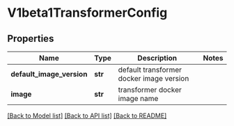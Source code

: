# V1beta1TransformerConfig

## Properties
Name | Type | Description | Notes
------------ | ------------- | ------------- | -------------
**default_image_version** | **str** | default transformer docker image version | 
**image** | **str** | transformer docker image name | 

[[Back to Model list]](../sdk_doc.md#documentation-for-models) [[Back to API list]](../sdk_doc.md#documentation-for-api-endpoints) [[Back to README]](../sdk_doc.md)


